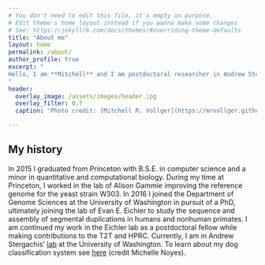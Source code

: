 ```yaml
---
# You don't need to edit this file, it's empty on purpose.
# Edit theme's home layout instead if you wanna make some changes
# See: https://jekyllrb.com/docs/themes/#overriding-theme-defaults
title: "About me"
layout: home
permalink: /about/
author_profile: true
excerpt: "
Hello, I am **Mitchell** and I am postdoctoral researcher in Andrew Stergachis' [lab](https://stergachislab.org/) at the University of Washington. 
"
header:
  overlay_image: /assets/images/header.jpg
  overlay_filter: 0.7
  caption: "Photo credit: [Mitchell R. Vollger](https://mrvollger.github.io/)"

---
```


## My history

In 2015 I graduated from Princeton with B.S.E. in computer science and a minor in quantitative and computational biology. During my time at Princeton, I worked in the lab of Alison Gammie improving the reference genome for the yeast strain W303. In 2016 I joined the Department of Genome Sciences at the University of Washington in pursuit of a PhD, ultimately joining the lab of Evan E. Eichler to study the sequence and assembly of segmental duplications in humans and nonhuman primates. I am continued my work in the Eichler lab as a postdoctoral fellow while making contributions to the T2T and HPRC. Currently, I am in Andrew Stergachis' [lab](https://stergachislab.org/) at the University of Washington.
To learn about my dog classification system see [here](https://raw.githubusercontent.com/mrvollger/mrvollger.github.io/master/assets/images/DogClassifier.png) (credit Michelle Noyes).
